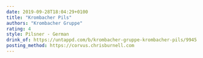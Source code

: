 ```yaml
---
date: 2019-09-28T18:04:29+0100
title: "Krombacher Pils"
authors: "Krombacher Gruppe"
rating: 4
style: Pilsner - German
drink_of: https://untappd.com/b/krombacher-gruppe-krombacher-pils/9945
posting_method: https://corvus.chrisburnell.com
---
```

